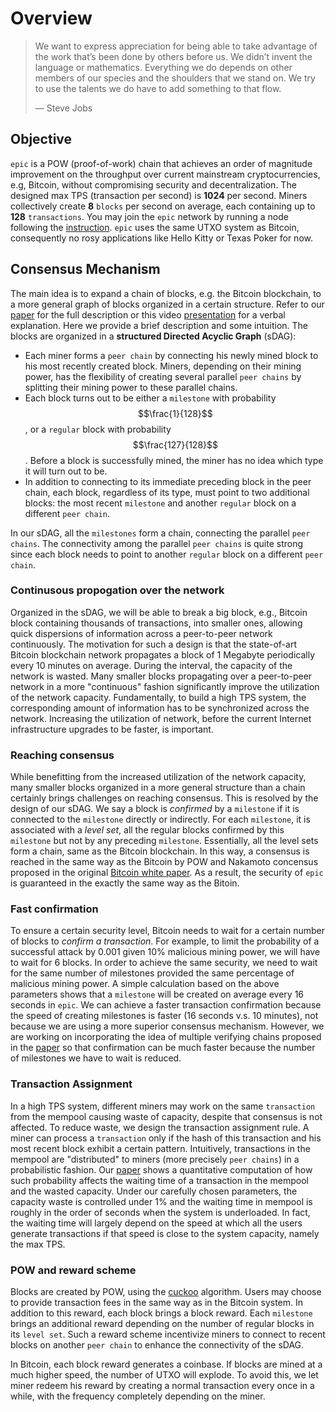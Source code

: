 # Overview

> We want to express appreciation for being able to take advantage of the work that’s been done by others before us. We didn’t invent the language or mathematics. Everything we do depends on other members of our species and the shoulders that we stand on. We try to use the talents we do have to add something to that flow.
>
> — Steve Jobs

## Objective

`epic` is a POW (proof-of-work) chain that achieves an order of magnitude improvement on the throughput over current mainstream cryptocurrencies, e.g, Bitcoin, without compromising security and decentralization. The designed max TPS (transaction per second) is **1024** per second. Miners collectively create **8** `blocks` per second on average, each containing up to **128** `transactions`. You may join the `epic` network by running a node following the [instruction](compile--run.md). `epic` uses the same UTXO system as Bitcoin, consequently no rosy applications like Hello Kitty or Texas Poker for now.

## Consensus Mechanism

The main idea is to expand a chain of blocks, e.g. the Bitcoin blockchain, to a more general graph of blocks organized in a certain structure. Refer to our [paper](https://arxiv.org/abs/1901.02755) for the full description or this video [presentation](https://youtu.be/UEeYkIvl6dA) for a verbal explanation. Here we provide a brief description and some intuition. The blocks are organized in a **structured Directed Acyclic Graph** (sDAG): 

- Each miner forms a `peer chain` by connecting his newly mined block to his most recently created block. Miners, depending on their mining power, has the flexibility of creating several parallel `peer chains` by splitting their mining power to these parallel chains.
- Each block turns out to be either a `milestone` with probability $$\frac{1}{128}$$, or a `regular` block with probability $$\frac{127}{128}$$. Before a block is successfully mined, the miner has no idea which type it will turn out to be.
- In addition to connecting to its immediate preceding block in the peer chain, each block, regardless of its type, must point to two additional blocks: the most recent `milestone` and another `regular` block on a different `peer chain`.  

In our sDAG, all the `milestones` form a chain, connecting the parallel `peer chains`. The connectivity among the parallel `peer chains` is quite strong since each block needs to point to another `regular` block on a different `peer chain`. 

### Continusous propogation over the network

Organized in the sDAG, we will be able to break a big block, e.g., Bitcoin block containing thousands of transactions, into smaller ones, allowing quick dispersions of information across a peer-to-peer network continuously. The motivation for such a design is that the state-of-art Bitcoin blockchain network propagates a block of 1 Megabyte periodically every 10 minutes on average. During the interval, the capacity of the network is wasted. Many smaller blocks propagating over a peer-to-peer network in a more "continuous" fashion significantly improve the utilization of the network capacity. Fundamentally, to build a high TPS system, the corresponding amount of information has to be synchronized across the network. Increasing the utilization of network, before the current Internet infrastructure upgrades to be faster, is important.

### Reaching consensus 

While benefitting from the increased utilization of the network capacity, many smaller blocks organized in a more general structure than a chain certainly brings challenges on reaching consensus. This is resolved by the design of our sDAG. We say a block is *confirmed* by a `milestone` if it is connected to the `milestone` directly or indirectly. For each `milestone`, it is associated with a *level set*, all the regular blocks confirmed by this `milestone` but not by any preceding `milestone`. Essentially, all the level sets form a chain, same as the Bitcoin blockchain. In this way, a consensus is reached in the same way as the Bitcoin by POW and Nakamoto concensus proposed in the original [Bitcoin white paper](https://bitcoin.org/bitcoin.pdf). As a result, the security of `epic` is guaranteed in the exactly the same way as the Bitoin.

### Fast confirmation

To ensure a certain security level, Bitcoin needs to wait for a certain number of blocks to *confirm a transaction*. For example, to limit the probability of a successful attack by 0.001 given 10% malicious mining power, we will have to wait for 6 blocks. In order to achieve the same security, we need to wait for the same number of milestones provided the same percentage of malicious mining power. A simple calculation based on the above parameters shows that a `milestone` will be created on average every 16 seconds in `epic`. We can achieve a faster transaction confirmation because the speed of creating milestones is faster (16 seconds v.s. 10 minutes), not because we are using a more superior consensus mechanism. However, we are working on incorporating the idea of multiple verifying chains proposed in the [paper](https://arxiv.org/abs/1810.08092) so that confirmation can be much faster because the number of milestones we have to wait is reduced. 

### Transaction Assignment

In a high TPS system, different miners may work on the same `transaction` from the mempool causing waste of capacity, despite that consensus is not affected. To reduce waste, we design the transaction assignment rule. A miner can process a `transaction` only if the hash of this transaction and his most recent block exhibit a certain pattern. Intuitively, transactions in the mempool are "distributed" to miners (more precisely `peer chains`) in a probabilistic fashion.  Our [paper](https://arxiv.org/abs/1901.02755) shows a quantitative computation of how such probability affects the waiting time of a transaction in the mempool and the wasted capacity. Under our carefully chosen parameters, the capacity waste is controlled under 1% and the waiting time in mempool is roughly in the order of seconds when the system is underloaded. In fact, the waiting time will largely depend on the speed at which all the users generate transactions if that speed is close to the system capacity, namely the max TPS. 

### POW and reward scheme

Blocks are created by POW, using the [cuckoo](https://github.com/tromp/cuckoo) algorithm. Users may choose to provide transaction fees in the same way as in the Bitcoin system. In addition to this reward, each block brings a block reward. Each `milestone` brings an additional reward depending on the number of regular blocks in its `level set`. Such a reward scheme incentivize miners to connect to recent blocks on another `peer chain` to enhance the connectivity of the sDAG. 

In Bitcoin, each block reward generates a coinbase. If blocks are mined at a much higher speed, the number of UTXO will explode. To avoid this, we let miner redeem his reward by creating a normal transaction every once in a while, with the frequency completely depending on the miner. 